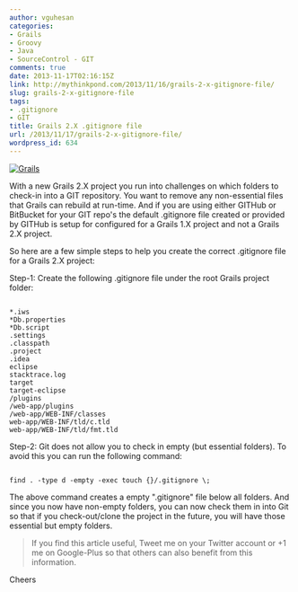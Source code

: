 ```yaml
---
author: vguhesan
categories:
- Grails
- Groovy
- Java
- SourceControl - GIT
comments: true
date: 2013-11-17T02:16:15Z
link: http://mythinkpond.com/2013/11/16/grails-2-x-gitignore-file/
slug: grails-2-x-gitignore-file
tags:
- .gitignore
- GIT
title: Grails 2.X .gitignore file
url: /2013/11/17/grails-2-x-gitignore-file/
wordpress_id: 634
---
```


[![Grails](/img/2013/11/grails.png?w=150)](/img/2013/11/grails.png)

With a new Grails 2.X project you run into challenges on which folders to check-in into a GIT repository. You want to remove any non-essential files that Grails can rebuild at run-time. And if you are using either GITHub or BitBucket for your GIT repo's the default .gitignore file created or provided by GITHub is setup for configured for a Grails 1.X project and not a Grails 2.X project.







So here are a few simple steps to help you create the correct .gitignore file for a Grails 2.X project:

Step-1: Create the following .gitignore file under the root Grails project folder:

<pre><code language="javascript">
*.iws
*Db.properties
*Db.script
.settings
.classpath
.project
.idea
eclipse
stacktrace.log
target
target-eclipse
/plugins
/web-app/plugins
/web-app/WEB-INF/classes
web-app/WEB-INF/tld/c.tld
web-app/WEB-INF/tld/fmt.tld
</code></pre>

Step-2: Git does not allow you to check in empty (but essential folders). To avoid this you can run the following command:

<pre><code language="javascript">
find . -type d -empty -exec touch {}/.gitignore \;
</code></pre>

The above command creates a empty ".gitignore" file below all folders. And since you now have non-empty folders, you can now check them in into Git so that if you check-out/clone the project in the future, you will have those essential but empty folders.


<blockquote>If you find this article useful, Tweet me on your Twitter account or +1 me on Google-Plus so that others can also benefit from this information.</blockquote>


Cheers
